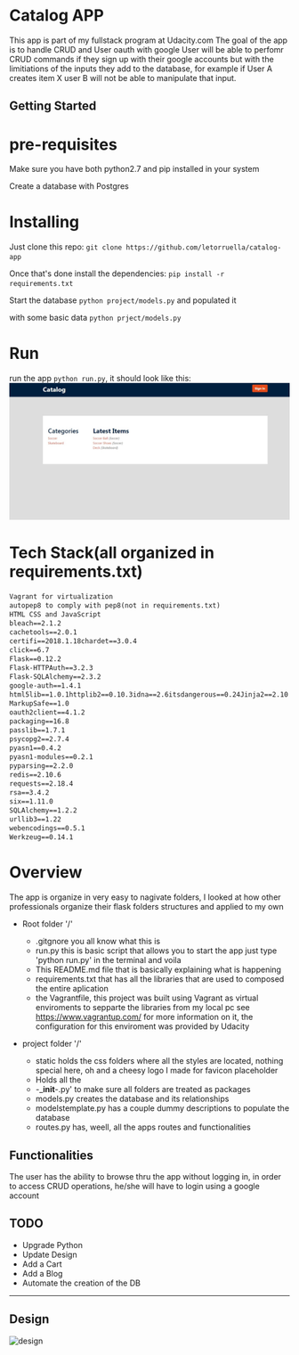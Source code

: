 # Catalog APP

This app is part of my fullstack program at Udacity.com
The goal of the app is to handle CRUD and User oauth with google
User will be able to perfomr CRUD commands if they sign up with their google accounts but with the limitiations of the inputs they add to the database, for example if User A creates item X user B will not be able to manipulate that input.

## Getting Started

# pre-requisites
 Make sure you have both python2.7 and pip installed in your system
 
 Create a database with Postgres 
 
 # Installing
 
 Just clone this repo: `git clone https://github.com/letorruella/catalog-app`
 
 Once that's done install the dependencies: `pip install -r requirements.txt `
 
 Start the database `python project/models.py` and populated it 
 
 with some basic data `python prject/models.py`    
 
 # Run
 run the app `python run.py`, it should look like this:
 ![Home](home.jpg)
 

# Tech Stack(all organized in requirements.txt)
    Vagrant for virtualization
    autopep8 to comply with pep8(not in requirements.txt)
    HTML CSS and JavaScript 
    bleach==2.1.2
    cachetools==2.0.1
    certifi==2018.1.18chardet==3.0.4
    click==6.7
    Flask==0.12.2
    Flask-HTTPAuth==3.2.3
    Flask-SQLAlchemy==2.3.2
    google-auth==1.4.1
    html5lib==1.0.1httplib2==0.10.3idna==2.6itsdangerous==0.24Jinja2==2.10
    MarkupSafe==1.0
    oauth2client==4.1.2
    packaging==16.8
    passlib==1.7.1
    psycopg2==2.7.4
    pyasn1==0.4.2
    pyasn1-modules==0.2.1
    pyparsing==2.2.0
    redis==2.10.6
    requests==2.18.4
    rsa==3.4.2
    six==1.11.0
    SQLAlchemy==1.2.2
    urllib3==1.22
    webencodings==0.5.1
    Werkzeug==0.14.1


# Overview 

The app is organize in very easy to nagivate folders, I looked at how other professionals organize their flask folders structures and applied to my own

* Root folder '/'   
    * .gitgnore you all know what this is 
    * run.py this is basic script that allows you to start the app just type 'python run.py' in the terminal and voila
    * This README.md file that is basically explaining what is happening
    * requirements.txt that has all the libraries that are used to composed the entire aplication
    * the Vagrantfile, this project was built using Vagrant as virtual enviroments to sepparte the libraries from my local pc see https://www.vagrantup.com/ for more information on it, the configuration for this enviroment was provided by Udacity

* project folder '/'
    * static holds the css folders where all the styles are located, nothing special here, oh and a cheesy logo I made for favicon placeholder
    * Holds all the 
    *  -___init__-.py' to make sure all folders are treated as packages
    * models.py creates the database and its relationships
    * modelstemplate.py has a couple dummy descriptions to populate the database
    * routes.py has, weell, all the apps routes and functionalities

## Functionalities

The user has the ability to browse thru the app without logging in, in order to access CRUD operations, he/she will have to login using a google account

## TODO
 * Upgrade Python
 * Update Design
 * Add a Cart
 * Add a Blog
 * Automate the creation of the DB

---
## Design

[LINK]: https://www.figma.com/file/l79JiT9r4T49zr1hKIq0BC/Catalog-App?node-id=0%3A1
![design](/Users/letorruella/Desktop/catalog-app/Screnshot.png)
